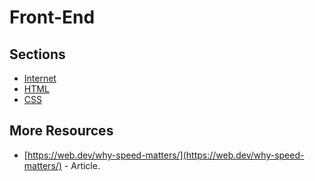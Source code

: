 # Front-End

## Sections

* [Internet](./internet/README.md)
* [HTML](./html/README.md)
* [CSS](./css/README.md)

## More Resources

* [https://web.dev/why-speed-matters/](https://web.dev/why-speed-matters/) - Article.
